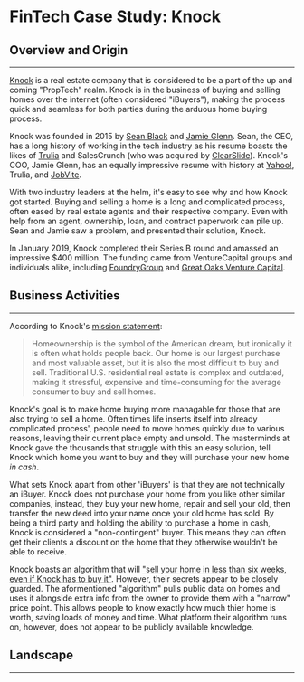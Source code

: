 # FinTech Case Study: Knock
## Overview and Origin
---
[Knock](https://www.knock.com/) is a real estate company that is considered to be a part of the up and coming "PropTech" realm. Knock is in the business of buying and selling homes over the internet (often considered "iBuyers"), making the process quick and seamless for both parties during the arduous home buying process. 

Knock was founded in 2015 by [Sean Black](https://www.linkedin.com/in/seanblack/) and [Jamie Glenn](https://www.linkedin.com/in/jamieglenn/). Sean, the CEO, has a long history of working in the tech industry as his resume boasts the likes of [Trulia](https://www.trulia.com/) and SalesCrunch (who was acquired by [ClearSlide](https://www.clearslide.com/)). Knock's COO, Jamie Glenn, has an equally impressive resume with history at [Yahoo!](https://www.yahoo.com/), Trulia, and [JobVite](https://www.jobvite.com/).

With two industry leaders at the helm, it's easy to see why and how Knock got started. Buying and selling a home is a long and complicated process, often eased by real estate agents and their respective company. Even with help from an agent, ownership, loan, and contract paperwork can pile up. Sean and Jamie saw a problem, and presented their solution, Knock. 

In January 2019, Knock completed their Series B round and amassed an impressive $400 million. The funding came from VentureCapital groups and individuals alike, including [FoundryGroup](https://www.foundrygroup.com/) and [Great Oaks Venture Capital](http://www.greatoaksvc.com/).

## Business Activities
--- 
According to Knock's [mission statement](https://www.knock.com/about-us):
> Homeownership is the symbol of the American dream, but ironically it is often what holds people back. Our home is our largest purchase and most valuable asset, but it is also the most difficult to buy and sell. Traditional U.S. residential real estate is complex and outdated, making it stressful, expensive and time-consuming for the average consumer to buy and sell homes.

Knock's goal is to make home buying more managable for those that are also trying to sell a home. Often times life inserts itself into already complicated process', people need to move homes quickly due to various reasons, leaving their current place empty and unsold. The masterminds at Knock gave the thousands that struggle with this an easy solution, tell Knock which home you want to buy and they will purchase your new home _in cash_.

What sets Knock apart from other 'iBuyers' is that they are not technically an iBuyer. Knock does not purchase your home from you like other similar companies, instead, they buy your new home, repair and sell your old, then transfer the new deed into your name once your old home has sold. By being a third party and holding the ability to purchase a home in cash, Knock is considered a "non-contingent" buyer. This means they can often get their clients a discount on the home that they otherwise wouldn't be able to receive.

Knock boasts an algorithm that will ["sell your home in less than six weeks, even if Knock has to buy it"](https://hypepotamus.com/companies/knock/). However, their secrets appear to be closely guarded. The aformentioned "algorithm" pulls public data on homes and uses it alongside extra info from the owner to provide them with a "narrow" price point. This allows people to know exactly how much thier home is worth, saving loads of money and time. What platform their algorithm runs on, however, does not appear to be publicly available knowledge.

## Landscape
---



